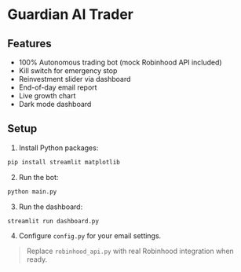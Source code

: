 # Guardian AI Trader

## Features
- 100% Autonomous trading bot (mock Robinhood API included)
- Kill switch for emergency stop
- Reinvestment slider via dashboard
- End-of-day email report
- Live growth chart
- Dark mode dashboard

## Setup
1. Install Python packages:
```bash
pip install streamlit matplotlib
```

2. Run the bot:
```bash
python main.py
```

3. Run the dashboard:
```bash
streamlit run dashboard.py
```

4. Configure `config.py` for your email settings.

> Replace `robinhood_api.py` with real Robinhood integration when ready.
